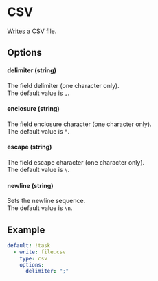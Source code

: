 # CSV

[Writes](/processor/write) a CSV file.

## Options

#### delimiter (string)

The field delimiter (one character only).<br>
The default value is `,`.

#### enclosure (string)

The field enclosure character (one character only).<br>
The default value is `"`.

#### escape (string)

The field escape character (one character only).<br>
The default value is `\`.

#### newline (string)

Sets the newline sequence.<br>
The default value is `\n`.

## Example

```yaml
default: !task
  - write: file.csv
    type: csv
    options:
      delimiter: ";"
```
